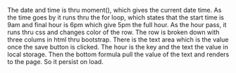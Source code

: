 The date and time is thru moment(), which gives the current date time. As the time goes by it runs thru the for loop, which states that the start time is 9am and final hour is 6pm which give 5pm the full hour. As the hour pass, it runs thru css and changes color of the row. The row is broken down with three colums in html thru bootstrap. There is the text area which is the value once the save button is clicked. The hour is the key and the text the value in local storage. Then the bottom formula pull the value of the text and renders to the page. So it persist on load.

